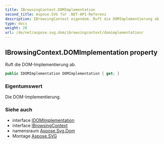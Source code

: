 ```yaml
---
title: IBrowsingContext.DOMImplementation
second_title: Aspose.SVG für .NET-API-Referenz
description: IBrowsingContext eigendom. Ruft die DOMImplementierung ab.
type: docs
weight: 20
url: /de/net/aspose.svg.dom/ibrowsingcontext/domimplementation/
---
```

## IBrowsingContext.DOMImplementation property

Ruft die DOM-Implementierung ab.

```csharp
public IDOMImplementation DOMImplementation { get; }
```

### Eigentumswert

Die DOM-Implementierung.

### Siehe auch

* interface [IDOMImplementation](../../idomimplementation/)
* interface [IBrowsingContext](../)
* namensraum [Aspose.Svg.Dom](../../ibrowsingcontext/)
* Montage [Aspose.SVG](../../../)


